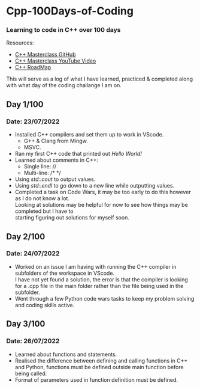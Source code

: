 # Cpp-100Days-of-Coding

### Learning to code in C++ over 100 days

Resources:
- [C++ Masterclass GitHub](https://github.com/rutura/The-C-20-Masterclass-Source-Code)
- [C++ Masterclass YouTube Video](https://www.youtube.com/watch?v=8jLOx1hD3_o)
- [C++ RoadMap](https://github.com/salmer/CppDeveloperRoadmap)

This will serve as a log of what I have learned, practiced & completed along with what day of the coding challange I am on.

## Day 1/100
### Date: 23/07/2022
- Installed C++ compilers and set them up to work in VScode.
  - G++ & Clang from Mingw.
  - MSVC.
- Ran my first C++ code that printed out *Hello World!*
- Learned about comments in C++:
  - Single line: //
  - Multi-line: /* */
- Using *std::cout* to output values.
- Using *std::endl* to go down to a new line while outputting values.
- Completed a task on Code Wars, it may be too early to do this however as I do not know a lot.  
Looking at solutions may be helpful for now to see how things may be completed but I have to   
starting figuring out solutions for myself soon. 

## Day 2/100
### Date: 24/07/2022
- Worked on an issue I am having with running the C++ compiler in subfolders of the workspace in VScode.  
I have not yet found a solution, the error is that the compiler is looking for a .cpp file in the main folder rather than the file being used in the subfolder.
- Went through a few Python code wars tasks to keep my problem solving and coding skills active.

## Day 3/100
### Date: 26/07/2022
- Learned about functions and statements.
- Realised the difference between defining and calling functions in C++ and Python, functions must be defined outside main function before being called.
- Format of parameters used in function definition must be defined.